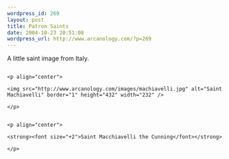 ```yaml
--- 
wordpress_id: 269
layout: post
title: Patron Saints
date: 2004-10-23 20:51:08
wordpress_url: http://www.arcanology.com/?p=269
---
```

A little saint image from Italy. 
                                                                                                                                                                                                                                                                                                                                                                                                                                                                                                                                                                                                                                                                              
                                                                                                                                                                                                                                                                                                                                                                                                                                                                                                                                                                                                                                                                              <p align="center">
                                                                                                                                                                                                                                                                                                                                                                                                                                                                                                                                                                                                                                                                                <img src="http://www.arcanology.com/images/machiavelli.jpg" alt="Saint Machiavelli" border="1" height="432" width="232" />
                                                                                                                                                                                                                                                                                                                                                                                                                                                                                                                                                                                                                                                                              </p>
                                                                                                                                                                                                                                                                                                                                                                                                                                                                                                                                                                                                                                                                              
                                                                                                                                                                                                                                                                                                                                                                                                                                                                                                                                                                                                                                                                              <p align="center">
                                                                                                                                                                                                                                                                                                                                                                                                                                                                                                                                                                                                                                                                                <strong><font size="+2">Saint Macchiavelli the Cunning</font></strong>
                                                                                                                                                                                                                                                                                                                                                                                                                                                                                                                                                                                                                                                                              </p>